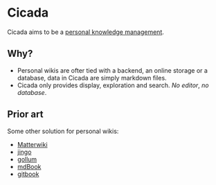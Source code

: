 # Cicada

Cicada aims to be a [personal knowledge management](https://en.wikipedia.org/wiki/Personal_knowledge_management).

## Why?

- Personal wikis are ofter tied with a backend, an online storage or a
  database, data in Cicada are simply markdown files.
- Cicada only provides display, exploration and search. *No editor*,
  *no database*.

## Prior art

Some other solution for personal wikis:

* [Matterwiki](https://github.com/Matterwiki/Matterwiki)
* [jingo](https://github.com/claudioc/jingo)
* [gollum](https://github.com/gollum/gollum)
* [mdBook](https://github.com/rust-lang-nursery/mdBook)
* [gitbook](https://github.com/GitbookIO/gitbook)
